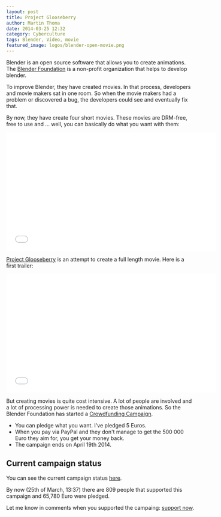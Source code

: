 ```yaml
---
layout: post
title: Project Glooseberry
author: Martin Thoma
date: 2014-03-25 12:32
category: Cyberculture
tags: Blender, Video, movie
featured_image: logos/blender-open-movie.png
---
```


Blender is an open source software that allows you to create animations.
The [Blender Foundation](https://en.wikipedia.org/wiki/Blender_Foundation)
is a non-profit organization that helps to develop blender.

To improve Blender, they have created movies. In that process, developers and
movie makers sat in one room. So when the movie makers had a problem or discovered
a bug, the developers could see and eventually fix that.

By now, they have create four short movies. These movies are DRM-free, free to
use and ... well, you can basically do what you want with them:

<iframe width="560" height="315" src="//www.youtube.com/embed/YE7VzlLtp-4?list=PL6B3937A5D230E335" frameborder="0" allowfullscreen></iframe>

[Project Glooseberry](http://gooseberry.blender.org/) is an attempt to create a
full length movie. Here is a first trailer:

<iframe width="560" height="315" src="//www.youtube.com/embed/XfezG5M2ICg" frameborder="0" allowfullscreen></iframe>

But creating movies is quite cost intensive. A lot of people are involved and a
lot of processing power is needed to create those animations. So the Blender
Foundation has started a [Crowdfunding Campaign](https://cloud.blender.org/gooseberry/pledge).

* You can pledge what you want. I've pledged 5 Euros.
* When you pay via PayPal and they don't manage to get the 500 000 Euro they aim for,
  you get your money back.
* The campaign ends on April 19th 2014.


## Current campaign status
You can see the current campaign status [here](http://gooseberry.blender.org/#stats).

By now (25th of March, 13:37) there are 809 people that supported this campaign and
65,780 Euro were pledged.

Let me know in comments when you supported the campaing: [support now](https://cloud.blender.org/gooseberry/pledge).
